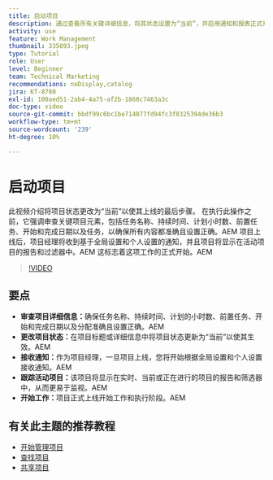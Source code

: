```yaml
---
title: 启动项目
description: 通过查看所有关键详细信息，将其状态设置为“当前”，并启用通知和报表正式开始工作，为项目启动做准备。
activity: use
feature: Work Management
thumbnail: 335093.jpeg
type: Tutorial
role: User
level: Beginner
team: Technical Marketing
recommendations: noDisplay,catalog
jira: KT-8780
exl-id: 100aed51-2ab4-4a75-af2b-1860c7463a3c
doc-type: video
source-git-commit: bbdf99c6bc1be714077fd94fc3f8325394de36b3
workflow-type: tm+mt
source-wordcount: '239'
ht-degree: 10%

---
```


# 启动项目

此视频介绍将项目状态更改为“当前”以使其上线的最后步骤&#x200B;。 在执行此操作之前，它强调审查关键项目元素，包括任务名称、持续时间、计划小时数、前置任务、开始和完成日期以及任务，以确保所有内容都准确且设置正确。&#x200B;AEM 项目上线后，项目经理将收到基于全局设置和个人设置的通知，并且项目将显示在活动项目的报告和过滤器中。&#x200B;AEM 这标志着这项工作的正式开始。&#x200B;AEM

>[!VIDEO](https://video.tv.adobe.com/v/335093/?quality=12&learn=on&enablevpops=1)

## 要点

* **审查项目详细信息：**&#x200B;确保任务名称、持续时间、计划的小时数、前置任务、开始和完成日期以及分配准确且设置正确。&#x200B;AEM
* **更改项目状态：**&#x200B;在项目标题或详细信息中将项目状态更新为“当前”以使其生效。&#x200B;AEM
* **接收通知：**&#x200B;作为项目经理，一旦项目上线，您将开始根据全局设置和个人设置接收通知。&#x200B;AEM
* **跟踪活动项目：**&#x200B;该项目将显示在实时、当前或正在进行的项目的报告和筛选器中，从而更易于监视。&#x200B;AEM
* **开始工作：**&#x200B;项目正式上线开始工作和执行阶段。&#x200B;AEM



## 有关此主题的推荐教程

* [开始管理项目](/help/manage-work/projects/getting-started-manage-a-project.md)
* [查找项目](/help/manage-work/projects/find-projects.md)
* [共享项目](/help/manage-work/projects/share-a-project.md)
